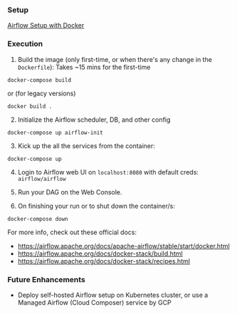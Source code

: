 ### Setup
[Airflow Setup with Docker](1_setup.md)

### Execution

1. Build the image (only first-time, or when there's any change in the `Dockerfile`):
Takes ~15 mins for the first-time
```shell
docker-compose build
```
or (for legacy versions)
```shell
docker build .
```

2. Initialize the Airflow scheduler, DB, and other config
```shell
docker-compose up airflow-init
```

3. Kick up the all the services from the container:
```shell
docker-compose up
```

4. Login to Airflow web UI on `localhost:8080` with default creds: `airflow/airflow`

5. Run your DAG on the Web Console.

6. On finishing your run or to shut down the container/s:
```shell
docker-compose down
```

For more info, check out these official docs:
   * https://airflow.apache.org/docs/apache-airflow/stable/start/docker.html
   * https://airflow.apache.org/docs/docker-stack/build.html
   * https://airflow.apache.org/docs/docker-stack/recipes.html
   

### Future Enhancements
* Deploy self-hosted Airflow setup on Kubernetes cluster, or use a Managed Airflow (Cloud Composer) service by GCP
